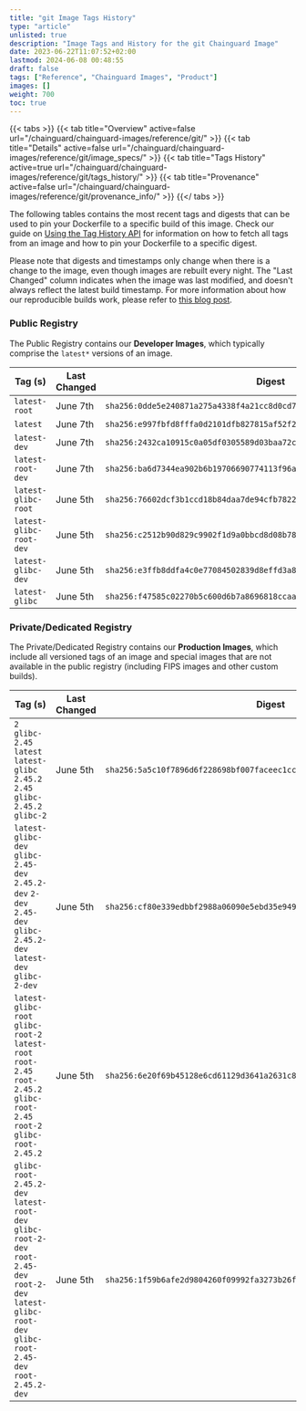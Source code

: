```yaml
---
title: "git Image Tags History"
type: "article"
unlisted: true
description: "Image Tags and History for the git Chainguard Image"
date: 2023-06-22T11:07:52+02:00
lastmod: 2024-06-08 00:48:55
draft: false
tags: ["Reference", "Chainguard Images", "Product"]
images: []
weight: 700
toc: true
---
```


{{< tabs >}}
{{< tab title="Overview" active=false url="/chainguard/chainguard-images/reference/git/" >}}
{{< tab title="Details" active=false url="/chainguard/chainguard-images/reference/git/image_specs/" >}}
{{< tab title="Tags History" active=true url="/chainguard/chainguard-images/reference/git/tags_history/" >}}
{{< tab title="Provenance" active=false url="/chainguard/chainguard-images/reference/git/provenance_info/" >}}
{{</ tabs >}}

The following tables contains the most recent tags and digests that can be used to pin your Dockerfile to a specific build of this image. Check our guide on [Using the Tag History API](/chainguard/chainguard-images/using-the-tag-history-api/) for information on how to fetch all tags from an image and how to pin your Dockerfile to a specific digest.

Please note that digests and timestamps only change when there is a change to the image, even though images are rebuilt every night. The "Last Changed" column indicates when the image was last modified, and doesn't always reflect the latest build timestamp. For more information about how our reproducible builds work, please refer to [this blog post](https://www.chainguard.dev/unchained/reproducing-chainguards-reproducible-image-builds).

### Public Registry
The Public Registry contains our **Developer Images**, which typically comprise the `latest*` versions of an image.

| Tag (s)                  | Last Changed | Digest                                                                    |
|--------------------------|--------------|---------------------------------------------------------------------------|
|  `latest-root`           | June 7th     | `sha256:0dde5e240871a275a4338f4a21cc8d0cd75e9bb4ace2a95d23b45dd11b327426` |
|  `latest`                | June 7th     | `sha256:e997fbfd8fffa0d2101dfb827815af52f22c10414e561f600cb6357a327d8eb4` |
|  `latest-dev`            | June 7th     | `sha256:2432ca10915c0a05df0305589d03baa72c2745af88930ce3107439c82eccc75f` |
|  `latest-root-dev`       | June 7th     | `sha256:ba6d7344ea902b6b19706690774113f96a92cf84ea0ee5e0cc84526f6c63ea6f` |
|  `latest-glibc-root`     | June 5th     | `sha256:76602dcf3b1ccd18b84daa7de94cfb78225d3a731f7fa21df314ab06770fc62a` |
|  `latest-glibc-root-dev` | June 5th     | `sha256:c2512b90d829c9902f1d9a0bbcd8d08b7857d13ffcf04e1852579dc6c83afcdb` |
|  `latest-glibc-dev`      | June 5th     | `sha256:e3ffb8ddfa4c0e77084502839d8effd3a8945717e570777ee2b2edf6ed16788d` |
|  `latest-glibc`          | June 5th     | `sha256:f47585c02270b5c600d6b7a8696818ccaad0eb0135ac558c2e5b39353b66b7e9` |


### Private/Dedicated Registry
The Private/Dedicated Registry contains our **Production Images**, which include all versioned tags of an image and special images that are not available in the public registry (including FIPS images and other custom builds).

| Tag (s)                                                                                                                                                    | Last Changed | Digest                                                                    |
|------------------------------------------------------------------------------------------------------------------------------------------------------------|--------------|---------------------------------------------------------------------------|
|  `2` `glibc-2.45` `latest` `latest-glibc` `2.45.2` `2.45` `glibc-2.45.2` `glibc-2`                                                                         | June 5th     | `sha256:5a5c10f7896d6f228698bf007faceec1cc2e1a3a9a07413318d5b5443db68735` |
|  `latest-glibc-dev` `glibc-2.45-dev` `2.45.2-dev` `2-dev` `2.45-dev` `glibc-2.45.2-dev` `latest-dev` `glibc-2-dev`                                         | June 5th     | `sha256:cf80e339edbbf2988a06090e5ebd35e949f4101db526749e5c1a491acf732b13` |
|  `latest-glibc-root` `glibc-root-2` `latest-root` `root-2.45` `root-2.45.2` `glibc-root-2.45` `root-2` `glibc-root-2.45.2`                                 | June 5th     | `sha256:6e20f69b45128e6cd61129d3641a2631c85046297b5a6606391dd782d5d267a8` |
|  `glibc-root-2.45.2-dev` `latest-root-dev` `glibc-root-2-dev` `root-2.45-dev` `root-2-dev` `latest-glibc-root-dev` `glibc-root-2.45-dev` `root-2.45.2-dev` | June 5th     | `sha256:1f59b6afe2d9804260f09992fa3273b26f5e5006abfb64e2202eb7511f7441a3` |

